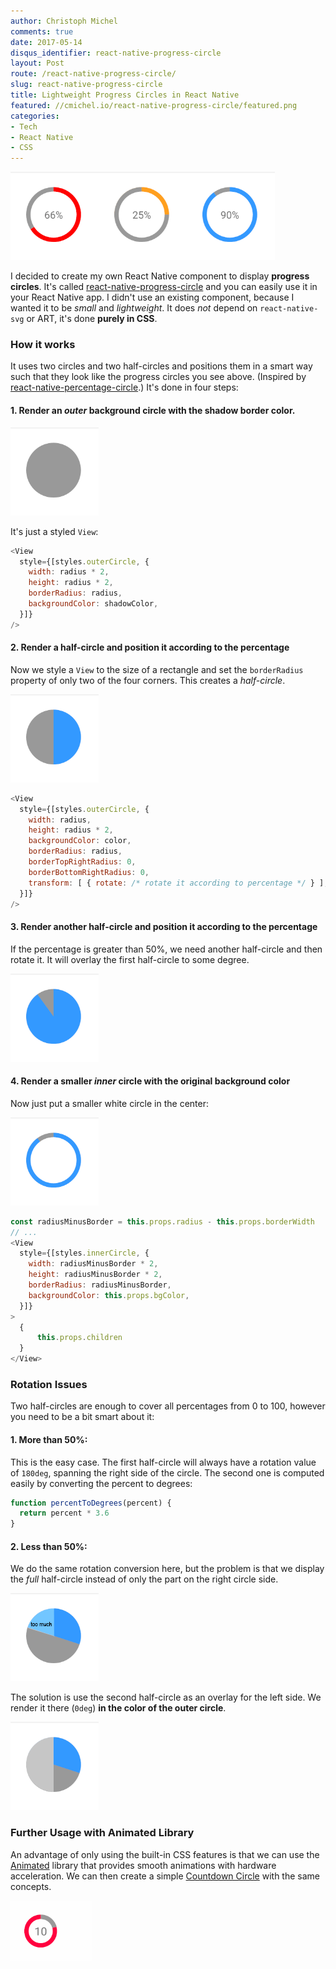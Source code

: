 ```yaml
---
author: Christoph Michel
comments: true
date: 2017-05-14
disqus_identifier: react-native-progress-circle
layout: Post
route: /react-native-progress-circle/
slug: react-native-progress-circle
title: Lightweight Progress Circles in React Native
featured: //cmichel.io/react-native-progress-circle/featured.png
categories:
- Tech
- React Native
- CSS
---
```


![React Native Progress Circles](./featured.png)

I decided to create my own React Native component to display **progress circles**. It's called [react-native-progress-circle](https://www.npmjs.com/package/react-native-progress-circle) and you can easily use it in your React Native app. I didn't use an existing component, because I wanted it to be _small_ and _lightweight_. It does _not_ depend on `react-native-svg` or ART, it's done **purely in CSS**.

### How it works
It uses two circles and two half-circles and positions them in a smart way such that they look like the progress circles you see above.
(Inspired by [react-native-percentage-circle](https://www.npmjs.com/package/react-native-percentage-circle).)
It's done in four steps:

#### 1. Render an _outer_ background circle with the shadow border color.

![React Native Progress Circle background](./bg.png)

It's just a styled `View`:
```javascript
<View
  style={[styles.outerCircle, {
    width: radius * 2,
    height: radius * 2,
    borderRadius: radius,
    backgroundColor: shadowColor,
  }]}
/>
```

#### 2. Render a half-circle and position it according to the percentage
Now we style a `View` to the size of a rectangle and set the `borderRadius` property of only two of the four corners. This creates a _half-circle_.

![React Native Progress Circle background](./first-half-circle.png)

```javascript
<View
  style={[styles.outerCircle, {
    width: radius,
    height: radius * 2,
    backgroundColor: color,
    borderRadius: radius,
    borderTopRightRadius: 0,
    borderBottomRightRadius: 0,
    transform: [ { rotate: /* rotate it according to percentage */ } ],
  }]}
/>
```

#### 3. Render another half-circle and position it according to the percentage
If the percentage is greater than 50%, we need another half-circle and then rotate it. It will overlay the first half-circle to some degree.

![React Native Progress Circle background](./second-half-circle.png)

#### 4. Render a smaller _inner_ circle with the original background color
Now just put a smaller white circle in the center:

![React Native Progress Circle background](./inner-circle.png)

```javascript
const radiusMinusBorder = this.props.radius - this.props.borderWidth
// ...
<View
  style={[styles.innerCircle, {
    width: radiusMinusBorder * 2,
    height: radiusMinusBorder * 2,
    borderRadius: radiusMinusBorder,
    backgroundColor: this.props.bgColor,
  }]}
>
  {
      this.props.children
  }
</View>
```

### Rotation Issues
Two half-circles are enough to cover all percentages from 0 to 100, however you need to be a bit smart about it:

#### 1. More than 50%:
This is the easy case. The first half-circle will always have a rotation value of `180deg`, spanning the right side of the circle.
The second one is computed easily by converting the percent to degrees:

```javascript
function percentToDegrees(percent) {
  return percent * 3.6
}
```

#### 2. Less than 50%:
We do the same rotation conversion here, but the problem is that we display the _full_ half-circle instead of only the part on the right circle side.

![React Native Progress Circle background](./less-than-50-no-hc2.png)

The solution is use the second half-circle as an overlay for the left side. We render it there (`0deg`) **in the color of the outer circle**.

![React Native Progress Circle less than 50 percent](./less-than-50.png)

### Further Usage with Animated Library
An advantage of only using the built-in CSS features is that we can use the [Animated](https://facebook.github.io/react-native/docs/animated.html) library
that provides smooth animations with hardware acceleration.
We can then create a simple [Countdown Circle](https://www.npmjs.com/package/react-native-countdown-circle) with the same concepts.

![React Native Countdown Indicator](./react-native-countdown-circle.gif)